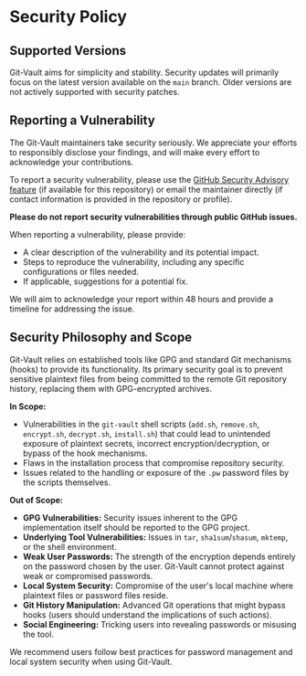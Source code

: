 # Security Policy

## Supported Versions

Git-Vault aims for simplicity and stability. Security updates will primarily focus on the latest version available on the `main` branch. Older versions are not actively supported with security patches.

## Reporting a Vulnerability

The Git-Vault maintainers take security seriously. We appreciate your efforts to responsibly disclose your findings, and will make every effort to acknowledge your contributions.

To report a security vulnerability, please use the [GitHub Security Advisory feature](https://github.com/zackiles/git-vault/security/advisories/new) (if available for this repository) or email the maintainer directly (if contact information is provided in the repository or profile).

**Please do not report security vulnerabilities through public GitHub issues.**

When reporting a vulnerability, please provide:

- A clear description of the vulnerability and its potential impact.
- Steps to reproduce the vulnerability, including any specific configurations or files needed.
- If applicable, suggestions for a potential fix.

We will aim to acknowledge your report within 48 hours and provide a timeline for addressing the issue.

## Security Philosophy and Scope

Git-Vault relies on established tools like GPG and standard Git mechanisms (hooks) to provide its functionality. Its primary security goal is to prevent sensitive plaintext files from being committed to the remote Git repository history, replacing them with GPG-encrypted archives.

**In Scope:**

- Vulnerabilities in the `git-vault` shell scripts (`add.sh`, `remove.sh`, `encrypt.sh`, `decrypt.sh`, `install.sh`) that could lead to unintended exposure of plaintext secrets, incorrect encryption/decryption, or bypass of the hook mechanisms.
- Flaws in the installation process that compromise repository security.
- Issues related to the handling or exposure of the `.pw` password files by the scripts themselves.

**Out of Scope:**

- **GPG Vulnerabilities:** Security issues inherent to the GPG implementation itself should be reported to the GPG project.
- **Underlying Tool Vulnerabilities:** Issues in `tar`, `sha1sum`/`shasum`, `mktemp`, or the shell environment.
- **Weak User Passwords:** The strength of the encryption depends entirely on the password chosen by the user. Git-Vault cannot protect against weak or compromised passwords.
- **Local System Security:** Compromise of the user's local machine where plaintext files or password files reside.
- **Git History Manipulation:** Advanced Git operations that might bypass hooks (users should understand the implications of such actions).
- **Social Engineering:** Tricking users into revealing passwords or misusing the tool.

We recommend users follow best practices for password management and local system security when using Git-Vault.

